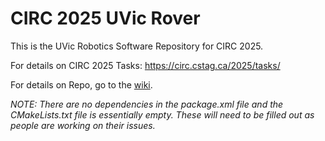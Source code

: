 # CIRC 2025 UVic Rover

This is the UVic Robotics Software Repository for CIRC 2025.

For details on CIRC 2025 Tasks: https://circ.cstag.ca/2025/tasks/

For details on Repo, go to the [wiki](https://github.com/Uvic-Robotics-Club/uvic-rover-2025/wiki).

_NOTE: There are no dependencies in the package.xml file and the CMakeLists.txt file is essentially empty. These will need to be filled out as people are working on their issues._
